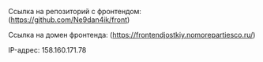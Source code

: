 Ссылка на репозиторий с фронтендом: (https://github.com/Ne9dan4ik/front)

Ссылка на домен фронтенда: (https://frontendjostkiy.nomorepartiesco.ru/) 

IP-адрес: 158.160.171.78
